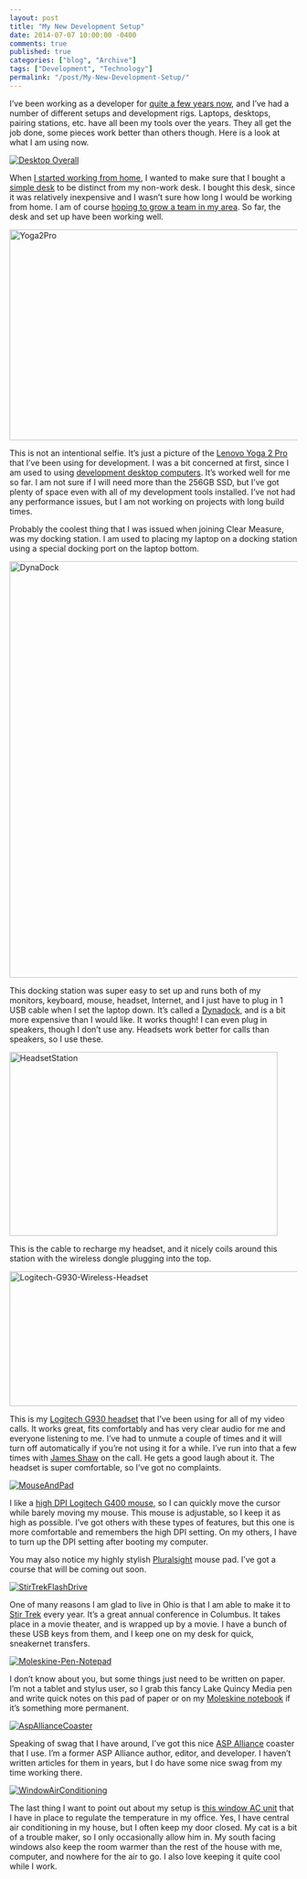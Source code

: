 ```yaml
---
layout: post
title: "My New Development Setup"
date: 2014-07-07 10:00:00 -0400
comments: true
published: true
categories: ["blog", "Archive"]
tags: ["Development", "Technology"]
permalink: "/post/My-New-Development-Setup/"
---
```

<!-- more -->



<p>I’ve been working as a developer for <a href="/post/Being-a-Leader.aspx" target="_blank">quite a few years now</a>, and I’ve had a number of different setups and development rigs. Laptops, desktops, pairing stations, etc. have all been my tools over the years. They all get the job done, some pieces work better than others though. Here is a look at what I am using now.</p>  <p><a href="/images/files/Desktop%20Overall.jpg"><img title="Desktop Overall" style="border-left-width: 0px; max-width: 100%; border-right-width: 0px; border-bottom-width: 0px; display: inline; border-top-width: 0px" border="0" alt="Desktop Overall" src="/images/files/Desktop%20Overall_thumb.jpg" /></a> </p>  <p>When <a href="/post/I-Joined-Clear-Measure.aspx" target="_blank">I started working from home</a>, I wanted to make sure that I bought a <a href="http://www.amazon.com/gp/product/B00G050PNQ/ref=as_li_tl?ie=UTF8&amp;camp=1789&amp;creative=390957&amp;creativeASIN=B00G050PNQ&amp;linkCode=as2&amp;tag=breenrsblo-20&amp;linkId=5PV6WLAOCUGHDHCE" target="_blank">simple desk</a> to be distinct from my non-work desk. I bought this desk, since it was relatively inexpensive and I wasn’t sure how long I would be working from home. I am of course <a href="/post/Join-Our-Team.aspx" target="_blank">hoping to grow a team in my area</a>. So far, the desk and set up have been working well.</p>  <p><a href="/images/files/Yoga2Pro.jpg"><img title="Yoga2Pro" style="border-left-width: 0px; max-width: 100%; border-right-width: 0px; border-bottom-width: 0px; display: inline; border-top-width: 0px" border="0" alt="Yoga2Pro" src="/images/files/Yoga2Pro_thumb.jpg" width="516" height="369" /></a> </p>  <p>This is not an intentional selfie. It’s just a picture of the <a href="http://www.amazon.com/gp/product/B00G1PQVPQ/ref=as_li_tl?ie=UTF8&amp;camp=1789&amp;creative=390957&amp;creativeASIN=B00G1PQVPQ&amp;linkCode=as2&amp;tag=breenrsblo-20&amp;linkId=HHHJJHZR7YJYLNMO" target="_blank">Lenovo Yoga 2 Pro</a> that I’ve been using for development. I was a bit concerned at first, since I am used to using <a href="http://ardalis.com/ultimate-developer-rig-2009" target="_blank">development desktop computers</a>. It’s worked well for me so far. I am not sure if I will need more than the 256GB SSD, but I’ve got plenty of space even with all of my development tools installed. I’ve not had any performance issues, but I am not working on projects with long build times.</p>  <p>Probably the coolest thing that I was issued when joining Clear Measure, was my docking station. I am used to placing my laptop on a docking station using a special docking port on the laptop bottom.</p>  <p><a href="/images/files/DynaDock.jpg"><img title="DynaDock" style="border-left-width: 0px; max-width: 100%; border-right-width: 0px; border-bottom-width: 0px; display: inline; border-top-width: 0px" border="0" alt="DynaDock" src="/images/files/DynaDock_thumb.jpg" width="516" height="729" /></a> </p>  <p>This docking station was super easy to set up and runs both of my monitors, keyboard, mouse, headset, Internet, and I just have to plug in 1 USB cable when I set the laptop down. It’s called a <a href="http://www.amazon.com/gp/product/B006ZGWJU2/ref=as_li_tl?ie=UTF8&amp;camp=1789&amp;creative=390957&amp;creativeASIN=B006ZGWJU2&amp;linkCode=as2&amp;tag=breenrsblo-20&amp;linkId=IWDLQJLEVPHW6WTP" target="_blank">Dynadock</a>, and is a bit more expensive than I would like. It works though! I can even plug in speakers, though I don’t use any. Headsets work better for calls than speakers, so I use these.</p>  <p><a href="/images/files/HeadsetStation.jpg"><img title="HeadsetStation" style="border-left-width: 0px; max-width: 100%; border-right-width: 0px; border-bottom-width: 0px; display: inline; border-top-width: 0px" border="0" alt="HeadsetStation" src="/images/files/HeadsetStation_thumb.jpg" width="469" height="322" /></a> </p>  <p>This is the cable to recharge my headset, and it nicely coils around this station with the wireless dongle plugging into the top.</p>  <p><a href="/images/files/Logitech-G930-Wireless-Headset.jpg"><img title="Logitech-G930-Wireless-Headset" style="border-left-width: 0px; max-width: 100%; border-right-width: 0px; border-bottom-width: 0px; display: inline; border-top-width: 0px" border="0" alt="Logitech-G930-Wireless-Headset" src="/images/files/Logitech-G930-Wireless-Headset_thumb.jpg" width="516" height="236" /></a> </p>  <p>This is my <a href="http://www.amazon.com/gp/product/B003VANOFY/ref=as_li_tl?ie=UTF8&amp;camp=1789&amp;creative=390957&amp;creativeASIN=B003VANOFY&amp;linkCode=as2&amp;tag=breenrsblo-20&amp;linkId=OIIHTKEOCHW6IFO5" target="_blank">Logitech G930 headset</a> that I’ve been using for all of my video calls. It works great, fits comfortably and has very clear audio for me and everyone listening to me. I’ve had to unmute a couple of times and it will turn off automatically if you’re not using it for a while. I’ve run into that a few times with <a href="http://twitter.com/JamesShaw" target="_blank">James Shaw</a> on the call. He gets a good laugh about it. The headset is super comfortable, so I’ve got no complaints.</p>  <p><a href="/images/files/MouseAndPad.jpg"><img title="MouseAndPad" style="border-left-width: 0px; max-width: 100%; border-right-width: 0px; border-bottom-width: 0px; display: inline; border-top-width: 0px" border="0" alt="MouseAndPad" src="/images/files/MouseAndPad_thumb.jpg" /></a> </p>  <p>I like a <a href="http://www.amazon.com/gp/product/B0055QZ216/ref=as_li_tl?ie=UTF8&amp;camp=1789&amp;creative=390957&amp;creativeASIN=B0055QZ216&amp;linkCode=as2&amp;tag=breenrsblo-20&amp;linkId=W6ZXH5ZEAAACHHVJ" target="_blank">high DPI Logitech G400 mouse</a>, so I can quickly move the cursor while barely moving my mouse. This mouse is adjustable, so I keep it as high as possible. I’ve got others with these types of features, but this one is more comfortable and remembers the high DPI setting. On my others, I have to turn up the DPI setting after booting my computer. </p>  <p>You may also notice my highly stylish <a href="http://pluralsight.com/training" target="_blank">Pluralsight</a> mouse pad. I’ve got a course that will be coming out soon.</p>  <p><a href="/images/files/StirTrekFlashDrive.jpg"><img title="StirTrekFlashDrive" style="border-left-width: 0px; max-width: 100%; border-right-width: 0px; border-bottom-width: 0px; display: inline; border-top-width: 0px" border="0" alt="StirTrekFlashDrive" src="/images/files/StirTrekFlashDrive_thumb.jpg" /></a> </p>  <p>One of many reasons I am glad to live in Ohio is that I am able to make it to <a href="http://stirtrek.com/" target="_blank">Stir Trek</a> every year. It’s a great annual conference in Columbus. It takes place in a movie theater, and is wrapped up by a movie. I have a bunch of these USB keys from them, and I keep one on my desk for quick, sneakernet transfers.</p>  <p><a href="/images/files/Moleskine-Pen-Notepad.jpg"><img title="Moleskine-Pen-Notepad" style="border-left-width: 0px; max-width: 100%; border-right-width: 0px; border-bottom-width: 0px; display: inline; border-top-width: 0px" border="0" alt="Moleskine-Pen-Notepad" src="/images/files/Moleskine-Pen-Notepad_thumb.jpg" /></a> </p>  <p>I don’t know about you, but some things just need to be written on paper. I’m not a tablet and stylus user, so I grab this fancy Lake Quincy Media pen and write quick notes on this pad of paper or on my <a href="http://www.amazon.com/gp/product/8883701127/ref=as_li_tl?ie=UTF8&amp;camp=1789&amp;creative=390957&amp;creativeASIN=8883701127&amp;linkCode=as2&amp;tag=breenrsblo-20&amp;linkId=3IYSP3GRO6OXXIVV" target="_blank">Moleskine notebook</a> if it’s something more permanent.</p>  <p><a href="/images/files/AspAllianceCoaster.jpg"><img title="AspAllianceCoaster" style="border-left-width: 0px; max-width: 100%; border-right-width: 0px; border-bottom-width: 0px; display: inline; border-top-width: 0px" border="0" alt="AspAllianceCoaster" src="/images/files/AspAllianceCoaster_thumb.jpg" /></a> </p>  <p>Speaking of swag that I have around, I’ve got this nice <a href="http://aspalliance.com/" target="_blank">ASP Alliance</a> coaster that I use. I’m a former ASP Alliance author, editor, and developer. I haven’t written articles for them in years, but I do have some nice swag from my time working there.</p>  <p><a href="/images/files/WindowAirConditioning.jpg"><img title="WindowAirConditioning" style="border-left-width: 0px; max-width: 100%; border-right-width: 0px; border-bottom-width: 0px; display: inline; border-top-width: 0px" border="0" alt="WindowAirConditioning" src="/images/files/WindowAirConditioning_thumb.jpg" /></a> </p>  <p>The last thing I want to point out about my setup is <a href="http://www.amazon.com/gp/product/B003F4TH6G/ref=as_li_tl?ie=UTF8&amp;camp=1789&amp;creative=390957&amp;creativeASIN=B003F4TH6G&amp;linkCode=as2&amp;tag=breenrsblo-20&amp;linkId=ANIKD4Q2BRVT7IMK" target="_blank">this window AC unit</a> that I have in place to regulate the temperature in my office. Yes, I have central air conditioning in my house, but I often keep my door closed. My cat is a bit of a trouble maker, so I only occasionally allow him in. My south facing windows also keep the room warmer than the rest of the house with me, computer, and nowhere for the air to go. I also love keeping it quite cool while I work.</p>

